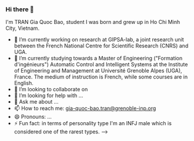 ### Hi there 👋
I'm TRAN Gia Quoc Bao,  student  I was born and grew up in Ho Chi Minh City, Vietnam.

- 🔭 I’m currently working on research at GIPSA-lab, a joint research unit between the French National Centre for Scientific Research (CNRS) and UGA.
- 🌱 I’m currently studying towards a Master of Engineering ("Formation d'ingénieurs") Automatic Control and Intelligent Systems at the Institute of Engineering and Management at Université Grenoble Alpes (UGA), France. The medium of instruction is French, while some courses are in English.
- 👯 I’m looking to collaborate on 
- 🤔 I’m looking for help with ...
- 💬 Ask me about ...
- 📫 How to reach me: gia-quoc-bao.tran@grenoble-inp.org
- 😄 Pronouns: ...
- ⚡ Fun fact: in terms of personality type I'm an INFJ male which is considered one of the rarest types.
-->
